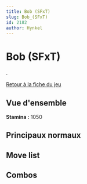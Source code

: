 ```yaml
---
title: Bob (SFxT)
slug: Bob_(SFxT)
id: 2182
author: Hynkel
---
```


# Bob (SFxT)

.

[Retour à la fiche du jeu](Street_Fighter_x_Tekken "wikilink")

## Vue d'ensemble

**Stamina :** 1050

## Principaux normaux

## Move list

## Combos
